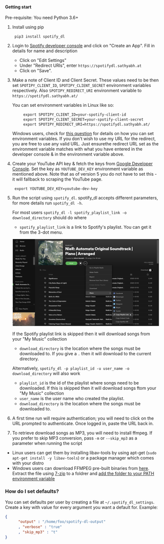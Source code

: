 #### Getting start

Pre-requisite: You need Python 3.6+

1. Install using pip 

        pip3 install spotify_dl

2. Login to [Spotify developer console](https://developer.spotify.com/my-applications/#!/applications) and click on "Create an App". Fill in details for name and description
    - Click on "Edit Settings"
    - Under "Redirect URIs", enter `https://spotifydl.sathyabh.at`
    - Click on "Save".

3. Make a note of Client ID and Client Secret. These values need to be then set `SPOTIPY_CLIENT_ID`, `SPOTIPY_CLIENT_SECRET` environment variables respectively. Also `SPOTIPY_REDIRECT_URI` environment variable to `https://spotifydl.sathyabh.at/`

    You can set environment variables in Linux like so:

            export SPOTIPY_CLIENT_ID=your-spotify-client-id
            export SPOTIPY_CLIENT_SECRET=your-spotify-client-secret
            export SPOTIPY_REDIRECT_URI=https://spotifydl.sathyabh.at/

    Windows users, check for [this question](http://superuser.com/a/284351/4377) for details on how you can set environment variables. If you don't wish to use my URL for the redirect, you are free to use any valid URL. Just ensurethe redirect URL set as the environment variable matches with what you have entered in the developer console & in the environment variable above.

4. Create your YouTube API key & fetch the keys from [Google Developer Console](https://console.developers.google.com/apis/api/youtube/overview). Set the key as `YOUTUBE_DEV_KEY` environment variable as mentioned above. Note that as of version 5 you do not have to set this - it will fallback to scraping the YouTube page.

        export YOUTUBE_DEV_KEY=youtube-dev-key

5. Run the script using `spotify_dl`. spotify_dl accepts different parameters, for more details run `spotify_dl -h`. 

   For most users `spotify_dl -l spotify_playlist_link -o download_directory` should do where
   
   - `spotify_playlist_link` is a link to Spotify's playlist. You can get it from the 3-dot menu. 

   ![image](images/spotify-playlist.png)

   If the Spotify playlist link is skipped then it will download songs from your "My Music" collection 
   
   - `download_directory` is the location where the songs must be downloaded to. If you give a `.` then it will download to the current directory.
   
   Alternatively, `spotify_dl -p playlist_id -u user_name -o download_directory` will also work
   
   - `playlist_id` is the id of the playlist where songs need to be downloaded. If this is skipped then it will download songs ftom your "My Music" collection
   - `user_name` is the user name who created the playlist. 
   - `download_directory` is the location where the songs must be downloaded to. 
6. A first time run will require authentication; you will need to click on the URL prompted to authenticate. Once logged in, paste the URL back in.
7. To retrieve download songs as MP3, you will need to install ffmpeg. If you prefer to skip MP3 conversion, pass `-m` or `--skip_mp3` as a parameter when running the script
  - Linux users can get them by installing libav-tools by using apt-get (`sudo apt-get install -y libav-tools`) or a package manager which comes with your distro
  - Windows users can download FFMPEG pre-built binaries from [here](http://ffmpeg.zeranoe.com/builds/). Extract the file using [7-zip](http://7-zip.org/) to a foldrer and [add the folder to your PATH environment variable](http://www.wikihow.com/Install-FFmpeg-on-Windows) 
  
### How do I set defaults?

You can set defaults per user by creating a file at `~/.spotify_dl_settings`. Create a key with value for every argument you want a default for. Example:
``` json
{
      "output" : "/home/foo/spotify-dl-output"
      , "verbose" : "true"
      , "skip_mp3" : "t"
}
```